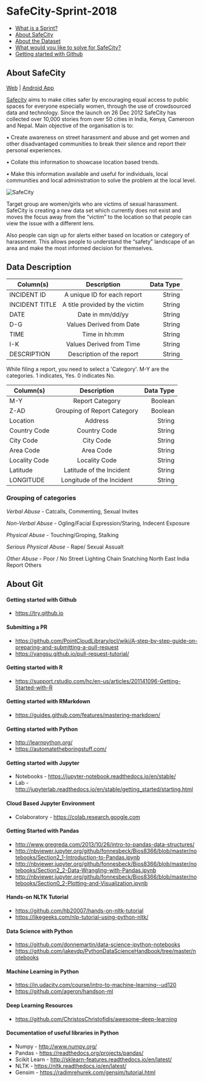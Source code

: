# SafeCity-Sprint-2018
- [What is a Sprint?](https://github.com/DataKind-BLR/Sprint/wiki)
- [About SafeCity](https://github.com/DataKind-BLR/SafeCity-Sprint-2018/blob/master/README.md#about-safecity)
- [About the Dataset](https://github.com/DataKind-BLR/SafeCity-Sprint-2018#data-description)
- [What would you like to solve for SafeCity?](https://github.com/DataKind-BLR/SafeCity-Sprint-2018/issues)
- [Getting started with Github](https://github.com/DataKind-BLR/SafeCity-Sprint-2018/blob/master/README.md#about-git
) 


## About SafeCity

[Web](http://safecity.in/) | [Android App](https://play.google.com/store/apps/details?id=com.safecity)

[Safecity](http://safecity.in/) aims to make cities safer by encouraging equal access to public spaces for everyone especially women, through the use of crowdsourced data and technology. Since the launch on 26 Dec 2012 SafeCity has collected over 10,000 stories from over 50 cities in India, Kenya, Cameroon and Nepal. Main objective of the organisation is to:

• Create awareness on street harassment and abuse and get women and other disadvantaged communities to break their silence and report their personal experiences. 

• Collate this information to showcase location based trends.

• Make this information available and useful for individuals, local communities and local administration to solve the problem at the local level.

![SafeCity](https://user-images.githubusercontent.com/12103383/41036984-844c70e8-69af-11e8-81e5-c23847b1c8bd.png)

Target group are women/girls who are victims of sexual harassment. SafeCity is creating a new data set which currently does not exist and moves the focus away from the “victim” to the location so that people can view the issue with a different lens.

Also people can sign up for alerts either based on location or category of harassment. This allows people to understand the “safety” landscape of an area and make the most informed decision for themselves. 

## Data Description

| Column(s)        | Description           | Data Type  |
| ------------- |:-------------:| -----:|
| INCIDENT ID      |  A unique ID for each report | String |
| INCIDENT TITLE       | A title provided by the victim      |   String |
| DATE | Date in mm/dd/yy     |    String |
| D-G      |  Values Derived from Date| String |
| TIME       | Time in hh:mm      |   String |
| I-K | Values Derived from Time     |    String |
| DESCRIPTION | Description of the report | String |

While filing a report, you need to select a 'Category'. M-Y are the categories. 1 indicates, Yes. 0 indicates No.

| Column(s)        | Description           | Data Type  |
| ------------- |:-------------:| -----:|
| M-Y | Report Category     |    Boolean |
| Z-AD      |  Grouping of Report Category | Boolean |
| Location       | Address    |   String |
| Country Code | Country Code  |    String |
| City Code      |  City Code | String |
| Area Code      |  Area Code   |   String |
| Locality Code | Locality Code    |    String |
| Latitude   |  Latitude of the Incident | String |
| LONGITUDE     |  Longitude of the Incident   |   String |

### Grouping of categories
_Verbal_ _Abuse_ - Catcalls, Commenting, Sexual Invites


_Non-Verbal_ _Abuse_ - Ogling/Facial Expression/Staring, Indecent Exposure


_Physical_ _Abuse_ - Touching/Groping, Stalking


_Serious_ _Physical_ _Abuse_ - Rape/ Sexual Assualt


_Other_ _Abuse_ - Poor / No Street Lighting	Chain Snatching	North East India Report	Others


## About Git

#### Getting started with Github
- https://try.github.io

#### Submitting a PR
- https://github.com/PointCloudLibrary/pcl/wiki/A-step-by-step-guide-on-preparing-and-submitting-a-pull-request
- https://yangsu.github.io/pull-request-tutorial/

#### Getting started with R
- https://support.rstudio.com/hc/en-us/articles/201141096-Getting-Started-with-R

#### Getting started with RMarkdown
- https://guides.github.com/features/mastering-markdown/

#### Getting started with Python
- http://learnpython.org/
- https://automatetheboringstuff.com/

#### Getting started with Jupyter 
- Notebooks - https://jupyter-notebook.readthedocs.io/en/stable/
- Lab - http://jupyterlab.readthedocs.io/en/stable/getting_started/starting.html

#### Cloud Based Jupyter Environment
- Colaboratory - https://colab.research.google.com

#### Getting Started with Pandas
- http://www.gregreda.com/2013/10/26/intro-to-pandas-data-structures/
- http://nbviewer.jupyter.org/github/fonnesbeck/Bios8366/blob/master/notebooks/Section2_1-Introduction-to-Pandas.ipynb
- http://nbviewer.jupyter.org/github/fonnesbeck/Bios8366/blob/master/notebooks/Section2_2-Data-Wrangling-with-Pandas.ipynb
- http://nbviewer.jupyter.org/github/fonnesbeck/Bios8366/blob/master/notebooks/Section0_2-Plotting-and-Visualization.ipynb

#### Hands-on NLTK Tutorial
- https://github.com/hb20007/hands-on-nltk-tutorial
- https://likegeeks.com/nlp-tutorial-using-python-nltk/

#### Data Science with Python
- https://github.com/donnemartin/data-science-ipython-notebooks
- https://github.com/jakevdp/PythonDataScienceHandbook/tree/master/notebooks

#### Machine Learning in Python
- https://in.udacity.com/course/intro-to-machine-learning--ud120
- https://github.com/ageron/handson-ml

#### Deep Learning Resources
- https://github.com/ChristosChristofidis/awesome-deep-learning

#### Documentation of useful libraries in Python
- Numpy - http://www.numpy.org/
- Pandas - https://readthedocs.org/projects/pandas/
- Scikit Learn - http://sklearn-features.readthedocs.io/en/latest/
- NLTK - https://nltk.readthedocs.io/en/latest/
- Gensim - https://radimrehurek.com/gensim/tutorial.html
